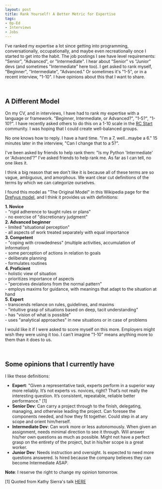 ```yaml
---
layout: post
title: Rank Yourself! A Better Metric for Expertise
tags:
- Op-Ed
- Interviews
- Jobs
---
```


I've ranked my expertise a lot since getting into programming, conversationally, occupationally, and maybe even recreationally once I started to get into the habit. The job postings I see have level requirements: "Senior", "Advanced", or "Intermediate". I hear about "Senior" vs "Junior" devs (and sometimes "Intermediate" here too). I get asked to rank myself, "Beginner", "Intermediate", "Advanced." Or sometimes it's "1-5", or in a recent interview, "1-10". I have opinions about this that I want to share.


<br/>

## A Different Model

On my CV, and in interviews, I have had to rank my expertise with a language or framework. "Beginner, Intermediate, or Advanced?", "1-5?", "1-10?". I have recently asked others to do this on a 1-10 scale in the [RC Start](https://www.recurse.com/blog/99-free-one-on-one-mentorship-for-new-programmers) community. I was hoping that I could create well-balanced groups.

No one knows how to reply. I have a hard time. "I'm a 7, well...maybe a 6." 15 minutes later in the interview, "Can I change that to a 5?".

I've been asked by friends to help rank them: "Is my Python 'Intermediate' or 'Advanced'?" I've asked friends to help rank me. As far as I can tell, no one likes it.

I think a big reason that we don't like it is because all of these terms are so vague, ambiguous, and amorphous. We want clear cut definitions of the terms by which we can categorize ourselves.

I found this model as "The Original Model" in this Wikipedia page for the [Drefyus model](https://en.wikipedia.org/wiki/Dreyfus_model_of_skill_acquisition), and I think it provides us with definitions:

**1. Novice** <br/>
    - "rigid adherence to taught rules or plans" <br/>
    - no exercise of "discretionary judgment" <br/>
**2. Advanced beginner** <br/>
    - limited "situational perception" <br/>
    - all aspects of work treated separately with equal importance <br/>
**3. Competent** <br/>
    - "coping with crowdedness" (multiple activities, accumulation of information) <br/>
    - some perception of actions in relation to goals <br/>
    - deliberate planning <br/>
    - formulates routines <br/>
**4. Proficient** <br/>
    - holistic view of situation <br/>
    - prioritizes importance of aspects <br/>
    - "perceives deviations from the normal pattern" <br/>
    - employs maxims for guidance, with meanings that adapt to the situation at hand <br/>
**5. Expert** <br/>
    - transcends reliance on rules, guidelines, and maxims <br/>
    - "intuitive grasp of situations based on deep, tacit understanding" <br/>
    - has "vision of what is possible" <br/>
    - uses "analytical approaches" in new situations or in case of problems <br/>

I would like it if I were asked to score myself on this more. Employers might wish they were using it too. I can't imagine "1-10" means anything more to them than it does to us.


<br/>

## Some opinions that I currently have

I like these definitions:

- **Expert**: "Given a representative task, experts perform in a superior way more reliably.  It’s not experts vs. novices, right? That’s not really the interesting question. It’s consistent, repeatable, reliable better performance." [1]
- **Senior Dev**: Can carry a project through to the finish, delegating, managing, and otherwise leading the project. Can foresee the components needed, and how they fit together. Could step in at any scope and orient him/herself.
- **Intermediate Dev**: Can work more or less autonomously. When given an assignment, needs minimal direction to see it through. Will answer his/her own questions as much as possible. Might not have a perfect grasp on the entirety of the project, but in his/her scope is a great worker.
- **Junior Dev**: Needs instruction and oversight. Is expected to need more questions answered. Is hired because the company believes they can become Intermediate ASAP.


**Note**: I reserve the right to change my opinion tomorrow.

[1] Quoted from Kathy Sierra's talk [HERE](http://businessofsoftware.org/2013/02/kathy-sierra-building-the-minimum-badass-user-business-of-software-a-masterclass-in-thinking-about-software-product-development/)
